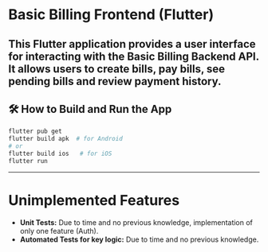 # Basic Billing Frontend (Flutter)

This Flutter application provides a user interface for interacting with the **Basic Billing Backend API**. 
It allows users to create bills, pay bills, see pending bills and review payment history.
---

## 🛠 How to Build and Run the App

```bash
flutter pub get
flutter build apk  # for Android
# or
flutter build ios   # for iOS
flutter run
```
---

# Unimplemented Features
- **Unit Tests:** Due to time and no previous knowledge, implementation of only one feature (Auth).
- **Automated Tests for key logic:** Due to time and no previous knowledge.
